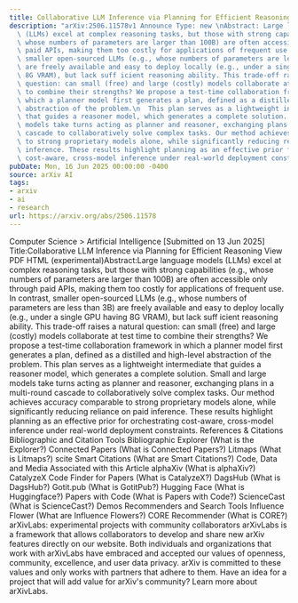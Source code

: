 ```yaml
---
title: Collaborative LLM Inference via Planning for Efficient Reasoning
description: "arXiv:2506.11578v1 Announce Type: new \nAbstract: Large language models\
  \ (LLMs) excel at complex reasoning tasks, but those with strong capabilities (e.g.,\
  \ whose numbers of parameters are larger than 100B) are often accessible only through\
  \ paid APIs, making them too costly for applications of frequent use. In contrast,\
  \ smaller open-sourced LLMs (e.g., whose numbers of parameters are less than 3B)\
  \ are freely available and easy to deploy locally (e.g., under a single GPU having\
  \ 8G VRAM), but lack suff icient reasoning ability. This trade-off raises a natural\
  \ question: can small (free) and large (costly) models collaborate at test time\
  \ to combine their strengths? We propose a test-time collaboration framework in\
  \ which a planner model first generates a plan, defined as a distilled and high-level\
  \ abstraction of the problem.\n  This plan serves as a lightweight intermediate\
  \ that guides a reasoner model, which generates a complete solution. Small and large\
  \ models take turns acting as planner and reasoner, exchanging plans in a multi-round\
  \ cascade to collaboratively solve complex tasks. Our method achieves accuracy comparable\
  \ to strong proprietary models alone, while significantly reducing reliance on paid\
  \ inference. These results highlight planning as an effective prior for orchestrating\
  \ cost-aware, cross-model inference under real-world deployment constraints."
pubDate: Mon, 16 Jun 2025 00:00:00 -0400
source: arXiv AI
tags:
- arxiv
- ai
- research
url: https://arxiv.org/abs/2506.11578
---
```


Computer Science > Artificial Intelligence
[Submitted on 13 Jun 2025]
Title:Collaborative LLM Inference via Planning for Efficient Reasoning
View PDF HTML (experimental)Abstract:Large language models (LLMs) excel at complex reasoning tasks, but those with strong capabilities (e.g., whose numbers of parameters are larger than 100B) are often accessible only through paid APIs, making them too costly for applications of frequent use. In contrast, smaller open-sourced LLMs (e.g., whose numbers of parameters are less than 3B) are freely available and easy to deploy locally (e.g., under a single GPU having 8G VRAM), but lack suff icient reasoning ability. This trade-off raises a natural question: can small (free) and large (costly) models collaborate at test time to combine their strengths? We propose a test-time collaboration framework in which a planner model first generates a plan, defined as a distilled and high-level abstraction of the problem.
This plan serves as a lightweight intermediate that guides a reasoner model, which generates a complete solution. Small and large models take turns acting as planner and reasoner, exchanging plans in a multi-round cascade to collaboratively solve complex tasks. Our method achieves accuracy comparable to strong proprietary models alone, while significantly reducing reliance on paid inference. These results highlight planning as an effective prior for orchestrating cost-aware, cross-model inference under real-world deployment constraints.
References & Citations
Bibliographic and Citation Tools
Bibliographic Explorer (What is the Explorer?)
Connected Papers (What is Connected Papers?)
Litmaps (What is Litmaps?)
scite Smart Citations (What are Smart Citations?)
Code, Data and Media Associated with this Article
alphaXiv (What is alphaXiv?)
CatalyzeX Code Finder for Papers (What is CatalyzeX?)
DagsHub (What is DagsHub?)
Gotit.pub (What is GotitPub?)
Hugging Face (What is Huggingface?)
Papers with Code (What is Papers with Code?)
ScienceCast (What is ScienceCast?)
Demos
Recommenders and Search Tools
Influence Flower (What are Influence Flowers?)
CORE Recommender (What is CORE?)
arXivLabs: experimental projects with community collaborators
arXivLabs is a framework that allows collaborators to develop and share new arXiv features directly on our website.
Both individuals and organizations that work with arXivLabs have embraced and accepted our values of openness, community, excellence, and user data privacy. arXiv is committed to these values and only works with partners that adhere to them.
Have an idea for a project that will add value for arXiv's community? Learn more about arXivLabs.